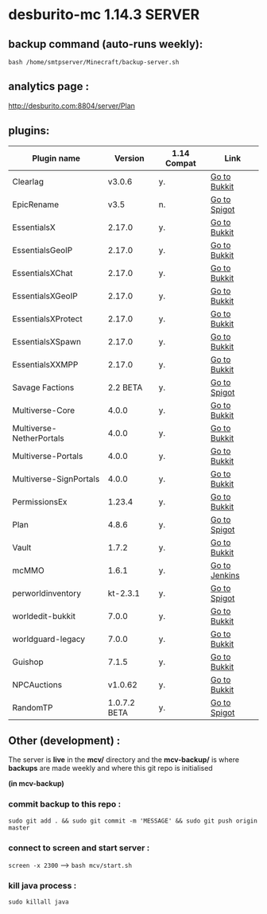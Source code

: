 # desburito-mc 1.14.3 SERVER

## backup command (auto-runs weekly):
`bash /home/smtpserver/Minecraft/backup-server.sh`

## analytics page :
http://desburito.com:8804/server/Plan

## plugins:

| Plugin name              | Version       | 1.14 Compat | Link                                                   |
|--------------------------|---------------|-------------|--------------------------------------------------------|
| Clearlag                 | v3.0.6        | y.          | [Go to Bukkit](https://dev.bukkit.org/projects/clearlagg)|
| EpicRename               | v3.5          | n.          | [Go to Spigot](https://www.spigotmc.org/resources/epicrename.4341/)|
| EssentialsX              | 2.17.0        | y.          | [Go to Bukkit](https://dev.bukkit.org/projects/essentialsx)| 
| EssentialsGeoIP          | 2.17.0        | y.          | [Go to Bukkit](https://dev.bukkit.org/projects/essentialsx)|
| EssentialsXChat          | 2.17.0        | y.          | [Go to Bukkit](https://dev.bukkit.org/projects/essentialsx)|
| EssentialsXGeoIP         | 2.17.0        | y.          | [Go to Bukkit](https://dev.bukkit.org/projects/essentialsx)|
| EssentialsXProtect       | 2.17.0        | y.          | [Go to Bukkit](https://dev.bukkit.org/projects/essentialsx)|
| EssentialsXSpawn         | 2.17.0        | y.          | [Go to Bukkit](https://dev.bukkit.org/projects/essentialsx)|
| EssentialsXXMPP          | 2.17.0        | y.          | [Go to Bukkit](https://dev.bukkit.org/projects/essentialsx)|
| Savage Factions          | 2.2 BETA      | y.          | [Go to Spigot](https://www.spigotmc.org/resources/savagefactions-the-ultimate-factions-plugin-1-8-1-14-2-0-beta-released.52891/)|
| Multiverse-Core          | 4.0.0         | y.          | [Go to Bukkit](https://dev.bukkit.org/projects/multiverse-core)|
| Multiverse-NetherPortals | 4.0.0         | y.          | [Go to Bukkit](https://dev.bukkit.org/projects/multiverse-core)|
| Multiverse-Portals       | 4.0.0         | y.          | [Go to Bukkit](https://dev.bukkit.org/projects/multiverse-core)|
| Multiverse-SignPortals   | 4.0.0         | y.          | [Go to Bukkit](https://dev.bukkit.org/projects/multiverse-core)|
| PermissionsEx            | 1.23.4        | y.          | [Go to Bukkit](https://dev.bukkit.org/projects/permissionsex)|
| Plan                     | 4.8.6         | y.          | [Go to Spigot](https://www.spigotmc.org/resources/plan-player-analytics.32536/)|
| Vault                    | 1.7.2         | y.          | [Go to Bukkit](https://dev.bukkit.org/projects/vault)|
| mcMMO                    | 1.6.1         | y.          | [Go to Jenkins](https://popicraft.net/jenkins/job/mcMMO/)|
| perworldinventory        | kt-2.3.1      | y.          | [Go to Spigot](https://www.spigotmc.org/resources/per-world-inventory.4482/)|
| worldedit-bukkit         | 7.0.0         | y.          | [Go to Bukkit](https://dev.bukkit.org/projects/worldedit)|
| worldguard-legacy        | 7.0.0         | y.          | [Go to Bukkit](https://dev.bukkit.org/projects/worldguard)|
| Guishop                  | 7.1.5         | y.          | [Go to Bukkit](https://dev.bukkit.org/projects/gui-shop)|
| NPCAuctions              | v1.0.62       | y.          | [Go to Bukkit](https://dev.bukkit.org/projects/npcauctions)|
| RandomTP                 | 1.0.7.2 BETA  | y.          | [Go to Spigot](https://www.spigotmc.org/resources/randomtp-%E1%B4%8F%CA%80%C9%AA%C9%A2%C9%AA%C9%B4%E1%B4%80%CA%9F-sign-gui-menu-now-recoded-best-random-teleport-plugin.5084/history)|

## Other (development) :
The server is **live** in the **mcv/** directory and the **mcv-backup/** is where **backups** are made weekly and where this git repo is initialised

**(in mcv-backup)**
### commit backup to this repo : 
`sudo git add . && sudo git commit -m 'MESSAGE' && sudo git push origin master`

### connect to screen and start server : 
`screen -x 2300` --> `bash mcv/start.sh`

### kill java process : 
`sudo killall java`

